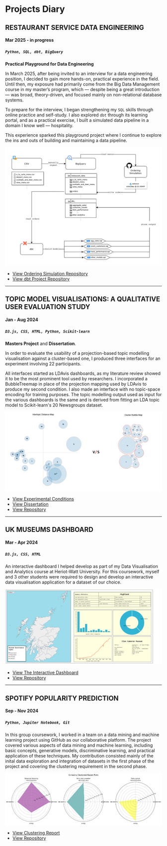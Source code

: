 # Projects Diary

<!--- LOG TEMPLATE
## [PROJECT TITLE]
#### [MONTH - MONTH] (Jan - Feb) [YEAR] (2024) 
##### [TECHNOLOGIES, LANGUAGES, LIBRARIES] (`D3.js, CSS, HTML`)
[SHORT DESCRIPTION]
(An interactive dashboard I helped develop as part of my Data Visualisation and Analytics course at Heriot-Watt University. For this coursework, myself and 3 other students were required to design and develop an interactive data visualisation application for a dataset of our choice.)

[IMG LINK]()
[PRODUCT LINK]()
[REPO LINK]()
--->

## RESTAURANT SERVICE DATA ENGINEERING
#### Mar 2025 - in progress
##### `Python, SQL, dbt, BigQuery`
**Practical Playground for Data Engineering**

In March 2025, after being invited to an interview for a data engineering position, I decided to gain more hands-on, practical experience in the field. Until then, my exposure had primarily come from the Big Data Management course in my master’s program, which — despite being a great introduction — was broad, theory-driven, and focused mainly on non-relational database systems.

To prepare for the interview, I began strengthening my `SQL` skills through online practice and self-study. I also explored `dbt` through its learning portal, and as a practical exercise, I built a simulated data pipeline in a domain I know well — hospitality.

This experience sparked this playground project where I continue to explore the ins and outs of building and maintaining a data pipeline. 

![Data Pipeline Flowchart](https://raw.githubusercontent.com/my-ood/restaurant-data-analytics/refs/heads/main/restaurant_ordering_pipeline_diagram.png)

- [View Ordering Simulation Repository](https://github.com/verbal-ale/restaurant_service_simulation)
- [View dbt Project Repository](https://github.com/my-ood/restaurant-data-analytics)

---

## TOPIC MODEL VISUALISATIONS: A QUALITATIVE USER EVALUATION STUDY
#### Jan - Aug 2024
##### `D3.js, CSS, HTML, Python, Scikit-learn`
**Masters Project** and **Dissertation**.

In order to evaluate the usability of a projection-based topic modelling visualisation against a cluster-based one, I produced three interfaces for an experiment involving 22 participants.

All interfaces started as LDAvis dashboards, as my literature review showed it to be the most prominent tool used by researchers. I incorporated a BubbleTreemap in place of the projection mapping used by LDAvis to produce my second condition. I also made an interface with no topic-space encoding for training purposes. The topic modelling output used as input for the various dashboards is the same and is derived from fitting an LDA topic model to Scikit-learn's 20 Newsgroups dataset.

![Demo Screenshot](https://raw.githubusercontent.com/verbal-ale/ldavis-vs-bubblemap/master/src/demo_screenshot.jpg)

- [View Experimental Conditions](https://verbal-ale.github.io/ldavis-vs-bubblemap/)
- [View Dissertation](https://github.com/verbal-ale/ldavis-vs-bubblemap/tree/master/doc/topic_modelling_vis_comparison_a_varbanov_dissertation.pdf)
- [View Repository](https://github.com/verbal-ale/ldavis-vs-bubblemap/)

---

## UK MUSEUMS DASHBOARD
#### Mar - Apr 2024 
##### `D3.js, CSS, HTML`
An interactive dashboard I helped develop as part of my Data Visualisation and Analytics course at Heriot-Watt University. For this coursework, myself and 3 other students were required to design and develop an interactive data visualisation application for a dataset of our choice.

![Dashboard Overview](https://raw.githubusercontent.com/verbal-ale/uk-museums-dashboard/main/media/dashboard_overview.png)

- [View The Interactive Dashboard](https://verbal-ale.github.io/uk-museums-dashboard/)
- [View Repository](https://github.com/verbal-ale/uk-museums-dashboard)

---


## SPOTIFY POPULARITY PREDICTION
#### Sep - Nov 2024 
##### `Python, Jupiter Notebook, Git`

In this group coursework, I worked in a team on a data mining and machine learning project using GitHub as our collaborative platform. The project covered various aspects of data mining and machine learning, including basic concepts, generative models, discriminative learning, and practical application of these techniques. My contribution consisted mainly of the inital data exploration and integration of datasets in the first phase of the project and covering the clustering requirement in the second phase.

![Clustering Report Image](https://raw.githubusercontent.com/verbal-ale/spotify-popularity-prediction/master/assets/k-means_radar_plots.png)

- [View Clustering Report](https://github.com/verbal-ale/spotify-popularity-prediction/tree/master/notebooks/models/Clustering)
- [View Repository](https://github.com/verbal-ale/spotify-popularity-prediction/tree/master)


<!--- 
## Realistic 3D Composition of a Refurbished House

My parents have this house in the country side, an hour and a half drive from where they live now. They want to refurbish it completely (it's a very old house) and eventually move there when they both retire. As I ahd Architectual 3D Design in university I decided to create a 3D model of the future building. I had my dad draw a couple of rough blueprints and put in the measurements of the house. From there me and my parents would have skype sessions now and again so they can have their input on what ot be done and give opinion on what has been done so far. 

### 26.02.2018
Completed building with tiled roof, some PVC windows

![1st Floor Layout](https://github.com/verbal-ale/villa-project/blob/master/1st%20Floor%20Layout%20Qucik%20Render.jpg?raw=true) 
![2nd Floor Layout](https://github.com/verbal-ale/villa-project/blob/master/2nd%20Floor%20Layout%20Qucik%20Render.jpg?raw=true) 
![Exterior](https://github.com/verbal-ale/villa-project/blob/master/Exterior%20Qucik%20Render.jpg?raw=true) 
![Windows](https://github.com/verbal-ale/villa-project/blob/master/Windows.jpg?raw=true) 
--->

